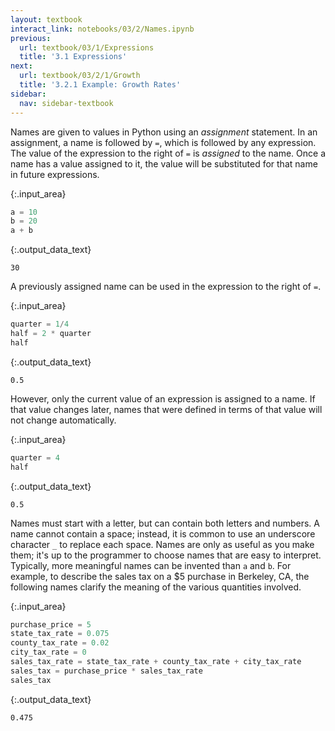 ```yaml
---
layout: textbook
interact_link: notebooks/03/2/Names.ipynb
previous:
  url: textbook/03/1/Expressions
  title: '3.1 Expressions'
next:
  url: textbook/03/2/1/Growth
  title: '3.2.1 Example: Growth Rates'
sidebar:
  nav: sidebar-textbook
---
```


Names are given to values in Python using an *assignment* statement. In an assignment, a name is followed by `=`, which is followed by any expression. The value of the expression to the right of `=` is *assigned* to the name. Once a name has a value assigned to it, the value will be substituted for that name in future expressions.


{:.input_area}
```python
a = 10
b = 20
a + b
```




{:.output_data_text}
```
30
```



A previously assigned name can be used in the expression to the right of `=`. 


{:.input_area}
```python
quarter = 1/4
half = 2 * quarter
half
```




{:.output_data_text}
```
0.5
```



However, only the current value of an expression is assigned to a name. If that value changes later, names that were defined in terms of that value will not change automatically.


{:.input_area}
```python
quarter = 4
half
```




{:.output_data_text}
```
0.5
```



Names must start with a letter, but can contain both letters and numbers. A name cannot contain a space; instead, it is common to use an underscore character `_` to replace each space. Names are only as useful as you make them; it's up to the programmer to choose names that are easy to interpret. Typically, more meaningful names can be invented than `a` and `b`. For example, to describe the sales tax on a $5 purchase in Berkeley, CA, the following names clarify the meaning of the various quantities involved.


{:.input_area}
```python
purchase_price = 5
state_tax_rate = 0.075
county_tax_rate = 0.02
city_tax_rate = 0
sales_tax_rate = state_tax_rate + county_tax_rate + city_tax_rate
sales_tax = purchase_price * sales_tax_rate
sales_tax
```




{:.output_data_text}
```
0.475
```


